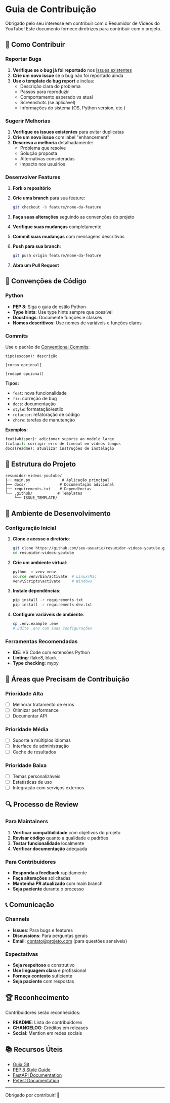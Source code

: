 # Guia de Contribuição

Obrigado pelo seu interesse em contribuir com o Resumidor de Vídeos do YouTube! Este documento fornece diretrizes para contribuir com o projeto.

## 🤝 Como Contribuir

### Reportar Bugs

1. **Verifique se o bug já foi reportado** nos [issues existentes](https://github.com/seu-usuario/resumidor-videos-youtube/issues)
2. **Crie um novo issue** se o bug não foi reportado ainda
3. **Use o template de bug report** e inclua:
   - Descrição clara do problema
   - Passos para reproduzir
   - Comportamento esperado vs atual
   - Screenshots (se aplicável)
   - Informações do sistema (OS, Python version, etc.)

### Sugerir Melhorias

1. **Verifique os issues existentes** para evitar duplicatas
2. **Crie um novo issue** com label "enhancement"
3. **Descreva a melhoria** detalhadamente:
   - Problema que resolve
   - Solução proposta
   - Alternativas consideradas
   - Impacto nos usuários

### Desenvolver Features

1. **Fork o repositório**
2. **Crie uma branch** para sua feature:

   ```bash
   git checkout -b feature/nome-da-feature
   ```

3. **Faça suas alterações** seguindo as convenções do projeto
4. **Verifique suas mudanças** completamente
5. **Commit suas mudanças** com mensagens descritivas
6. **Push para sua branch**:

   ```bash
   git push origin feature/nome-da-feature
   ```

7. **Abra um Pull Request**

## 📝 Convenções de Código

### Python

- **PEP 8**: Siga o guia de estilo Python
- **Type hints**: Use type hints sempre que possível
- **Docstrings**: Documente funções e classes
- **Nomes descritivos**: Use nomes de variáveis e funções claros

### Commits

Use o padrão de [Conventional Commits](https://www.conventionalcommits.org/):

```text
tipo(escopo): descrição

[corpo opcional]

[rodapé opcional]
```

**Tipos:**

- `feat`: nova funcionalidade
- `fix`: correção de bug
- `docs`: documentação
- `style`: formatação/estilo
- `refactor`: refatoração de código
- `chore`: tarefas de manutenção

**Exemplos:**

```bash
feat(whisper): adicionar suporte ao modelo large
fix(api): corrigir erro de timeout em vídeos longos
docs(readme): atualizar instruções de instalação
```

## 📁 Estrutura do Projeto

```text
resumidor-videos-youtube/
├── main.py              # Aplicação principal
├── docs/               # Documentação adicional
├── requirements.txt    # Dependências
└── .github/           # Templates
    └── ISSUE_TEMPLATE/
```

## 🚀 Ambiente de Desenvolvimento

### Configuração Inicial

1. **Clone e acesse o diretório**:

   ```bash
   git clone https://github.com/seu-usuario/resumidor-videos-youtube.git
   cd resumidor-videos-youtube
   ```

2. **Crie um ambiente virtual**:

   ```bash
   python -m venv venv
   source venv/bin/activate  # Linux/Mac
   venv\Scripts\activate     # Windows
   ```

3. **Instale dependências**:

   ```bash
   pip install -r requirements.txt
   pip install -r requirements-dev.txt
   ```

4. **Configure variáveis de ambiente**:

   ```bash
   cp .env.example .env
   # Edite .env com suas configurações
   ```

### Ferramentas Recomendadas

- **IDE**: VS Code com extensões Python
- **Linting**: flake8, black
- **Type checking**: mypy

## 🎯 Áreas que Precisam de Contribuição

### Prioridade Alta

- [ ] Melhorar tratamento de erros
- [ ] Otimizar performance
- [ ] Documentar API

### Prioridade Média

- [ ] Suporte a múltiplos idiomas
- [ ] Interface de administração
- [ ] Cache de resultados

### Prioridade Baixa

- [ ] Temas personalizáveis
- [ ] Estatísticas de uso
- [ ] Integração com serviços externos

## 🔍 Processo de Review

### Para Maintainers

1. **Verificar compatibilidade** com objetivos do projeto
2. **Revisar código** quanto a qualidade e padrões
3. **Testar funcionalidade** localmente
4. **Verificar documentação** adequada

### Para Contribuidores

- **Responda a feedback** rapidamente
- **Faça alterações** solicitadas
- **Mantenha PR atualizado** com main branch
- **Seja paciente** durante o processo

## 📞 Comunicação

### Channels

- **Issues**: Para bugs e features
- **Discussions**: Para perguntas gerais
- **Email**: [contato@projeto.com](mailto:contato@projeto.com) (para questões sensíveis)

### Expectativas

- **Seja respeitoso** e construtivo
- **Use linguagem clara** e profissional
- **Forneça contexto** suficiente
- **Seja paciente** com respostas

## 🏆 Reconhecimento

Contribuidores serão reconhecidos:

- **README**: Lista de contribuidores
- **CHANGELOG**: Créditos em releases
- **Social**: Mention em redes sociais

## 📚 Recursos Úteis

- [Guia Git](https://git-scm.com/doc)
- [PEP 8 Style Guide](https://pep8.org/)
- [FastAPI Documentation](https://fastapi.tiangolo.com/)
- [Pytest Documentation](https://docs.pytest.org/)

---

Obrigado por contribuir! 🎉

